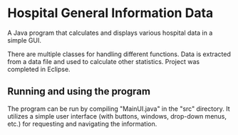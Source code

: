 # Hospital General Information Data
A Java program that calculates and displays various hospital data in a simple GUI.

There are multiple classes for handling different functions. Data is extracted from a data file and used to calculate other statistics. 
Project was completed in Eclipse.

## Running and using the program
The program can be run by compiling "MainUI.java" in the "src" directory. It utilizes a simple user interface (with buttons, windows, drop-down menus, etc.) for requesting and navigating the information.
